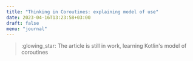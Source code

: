 ```yaml
---
title: "Thinking in Coroutines: explaining model of use"
date: 2023-04-16T13:23:58+03:00
draft: false
menu: "journal"
---
```

> :glowing_star: The article is still in work, learning Kotlin's model of coroutines


